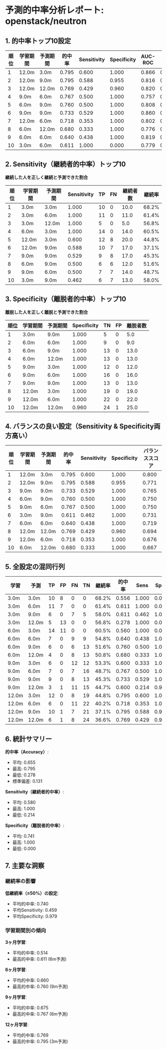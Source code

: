 # 予測的中率分析レポート: openstack/neutron

## 1. 的中率トップ10設定

| 順位 | 学習期間 | 予測期間 | 的中率 | Sensitivity | Specificity | AUC-ROC | F1 |
|-----|---------|---------|--------|-------------|-------------|---------|----|
| 1 | 12.0m | 3.0m | 0.795 | 0.600 | 1.000 | 0.866 | 0.750 |
| 2 | 12.0m | 9.0m | 0.795 | 0.588 | 0.955 | 0.816 | 0.714 |
| 3 | 12.0m | 12.0m | 0.769 | 0.429 | 0.960 | 0.820 | 0.571 |
| 4 | 9.0m | 6.0m | 0.767 | 0.500 | 1.000 | 0.757 | 0.667 |
| 5 | 6.0m | 9.0m | 0.760 | 0.500 | 1.000 | 0.808 | 0.667 |
| 6 | 9.0m | 9.0m | 0.733 | 0.529 | 1.000 | 0.860 | 0.692 |
| 7 | 12.0m | 6.0m | 0.718 | 0.353 | 1.000 | 0.802 | 0.522 |
| 8 | 6.0m | 12.0m | 0.680 | 0.333 | 1.000 | 0.776 | 0.500 |
| 9 | 6.0m | 6.0m | 0.640 | 0.438 | 1.000 | 0.819 | 0.609 |
| 10 | 3.0m | 6.0m | 0.611 | 1.000 | 0.000 | 0.779 | 0.759 |

## 2. Sensitivity（継続者的中率）トップ10

**継続した人を正しく継続と予測できた割合**

| 順位 | 学習期間 | 予測期間 | Sensitivity | TP | FN | 継続者数 | 継続率 |
|-----|---------|---------|-------------|----|----|---------|--------|
| 1 | 3.0m | 3.0m | 1.000 | 10 | 0 | 10.0 | 68.2% |
| 2 | 3.0m | 6.0m | 1.000 | 11 | 0 | 11.0 | 61.4% |
| 3 | 3.0m | 12.0m | 1.000 | 5 | 0 | 5.0 | 56.8% |
| 4 | 6.0m | 3.0m | 1.000 | 14 | 0 | 14.0 | 60.5% |
| 5 | 12.0m | 3.0m | 0.600 | 12 | 8 | 20.0 | 44.8% |
| 6 | 12.0m | 9.0m | 0.588 | 10 | 7 | 17.0 | 37.1% |
| 7 | 9.0m | 9.0m | 0.529 | 9 | 8 | 17.0 | 45.3% |
| 8 | 6.0m | 9.0m | 0.500 | 6 | 6 | 12.0 | 51.6% |
| 9 | 9.0m | 6.0m | 0.500 | 7 | 7 | 14.0 | 48.7% |
| 10 | 3.0m | 9.0m | 0.462 | 6 | 7 | 13.0 | 58.0% |

## 3. Specificity（離脱者的中率）トップ10

**離脱した人を正しく離脱と予測できた割合**

| 順位 | 学習期間 | 予測期間 | Specificity | TN | FP | 離脱者数 |
|-----|---------|---------|-------------|----|----|--------|
| 1 | 3.0m | 9.0m | 1.000 | 5 | 0 | 5.0 |
| 2 | 6.0m | 6.0m | 1.000 | 9 | 0 | 9.0 |
| 3 | 6.0m | 9.0m | 1.000 | 13 | 0 | 13.0 |
| 4 | 6.0m | 12.0m | 1.000 | 13 | 0 | 13.0 |
| 5 | 9.0m | 3.0m | 1.000 | 12 | 0 | 12.0 |
| 6 | 9.0m | 6.0m | 1.000 | 16 | 0 | 16.0 |
| 7 | 9.0m | 9.0m | 1.000 | 13 | 0 | 13.0 |
| 8 | 12.0m | 3.0m | 1.000 | 19 | 0 | 19.0 |
| 9 | 12.0m | 6.0m | 1.000 | 22 | 0 | 22.0 |
| 10 | 12.0m | 12.0m | 0.960 | 24 | 1 | 25.0 |

## 4. バランスの良い設定（Sensitivity & Specificity両方高い）

| 順位 | 学習期間 | 予測期間 | 的中率 | Sensitivity | Specificity | バランススコア |
|-----|---------|---------|--------|-------------|-------------|-------------|
| 1 | 12.0m | 3.0m | 0.795 | 0.600 | 1.000 | 0.800 |
| 2 | 12.0m | 9.0m | 0.795 | 0.588 | 0.955 | 0.771 |
| 3 | 9.0m | 9.0m | 0.733 | 0.529 | 1.000 | 0.765 |
| 4 | 6.0m | 9.0m | 0.760 | 0.500 | 1.000 | 0.750 |
| 5 | 9.0m | 6.0m | 0.767 | 0.500 | 1.000 | 0.750 |
| 6 | 3.0m | 9.0m | 0.611 | 0.462 | 1.000 | 0.731 |
| 7 | 6.0m | 6.0m | 0.640 | 0.438 | 1.000 | 0.719 |
| 8 | 12.0m | 12.0m | 0.769 | 0.429 | 0.960 | 0.694 |
| 9 | 12.0m | 6.0m | 0.718 | 0.353 | 1.000 | 0.676 |
| 10 | 6.0m | 12.0m | 0.680 | 0.333 | 1.000 | 0.667 |

## 5. 全設定の混同行列

| 学習 | 予測 | TP | FP | FN | TN | 継続率 | 的中率 | Sens | Spec |
|-----|-----|----|----|----|----|--------|--------|------|------|
| 3.0m | 3.0m | 10 | 8 | 0 | 0 | 68.2% | 0.556 | 1.000 | 0.000 |
| 3.0m | 6.0m | 11 | 7 | 0 | 0 | 61.4% | 0.611 | 1.000 | 0.000 |
| 3.0m | 9.0m | 6 | 0 | 7 | 5 | 58.0% | 0.611 | 0.462 | 1.000 |
| 3.0m | 12.0m | 5 | 13 | 0 | 0 | 56.8% | 0.278 | 1.000 | 0.000 |
| 6.0m | 3.0m | 14 | 11 | 0 | 0 | 60.5% | 0.560 | 1.000 | 0.000 |
| 6.0m | 6.0m | 7 | 0 | 9 | 9 | 54.8% | 0.640 | 0.438 | 1.000 |
| 6.0m | 9.0m | 6 | 0 | 6 | 13 | 51.6% | 0.760 | 0.500 | 1.000 |
| 6.0m | 12.0m | 4 | 0 | 8 | 13 | 50.8% | 0.680 | 0.333 | 1.000 |
| 9.0m | 3.0m | 6 | 0 | 12 | 12 | 53.3% | 0.600 | 0.333 | 1.000 |
| 9.0m | 6.0m | 7 | 0 | 7 | 16 | 48.7% | 0.767 | 0.500 | 1.000 |
| 9.0m | 9.0m | 9 | 0 | 8 | 13 | 45.3% | 0.733 | 0.529 | 1.000 |
| 9.0m | 12.0m | 3 | 1 | 11 | 15 | 44.7% | 0.600 | 0.214 | 0.938 |
| 12.0m | 3.0m | 12 | 0 | 8 | 19 | 44.8% | 0.795 | 0.600 | 1.000 |
| 12.0m | 6.0m | 6 | 0 | 11 | 22 | 40.2% | 0.718 | 0.353 | 1.000 |
| 12.0m | 9.0m | 10 | 1 | 7 | 21 | 37.1% | 0.795 | 0.588 | 0.955 |
| 12.0m | 12.0m | 6 | 1 | 8 | 24 | 36.6% | 0.769 | 0.429 | 0.960 |

## 6. 統計サマリー

**的中率（Accuracy）**:
- 平均: 0.655
- 最高: 0.795
- 最低: 0.278
- 標準偏差: 0.131

**Sensitivity（継続者的中率）**:
- 平均: 0.580
- 最高: 1.000
- 最低: 0.214

**Specificity（離脱者的中率）**:
- 平均: 0.741
- 最高: 1.000
- 最低: 0.000


## 7. 主要な洞察

### 継続率の影響

**低継続率（≤50%）の設定**:
- 平均的中率: 0.740
- 平均Sensitivity: 0.459
- 平均Specificity: 0.979

### 学習期間別の傾向

**3ヶ月学習**:
- 平均的中率: 0.514
- 最高的中率: 0.611 (6m予測)

**6ヶ月学習**:
- 平均的中率: 0.660
- 最高的中率: 0.760 (9m予測)

**9ヶ月学習**:
- 平均的中率: 0.675
- 最高的中率: 0.767 (6m予測)

**12ヶ月学習**:
- 平均的中率: 0.769
- 最高的中率: 0.795 (3m予測)

